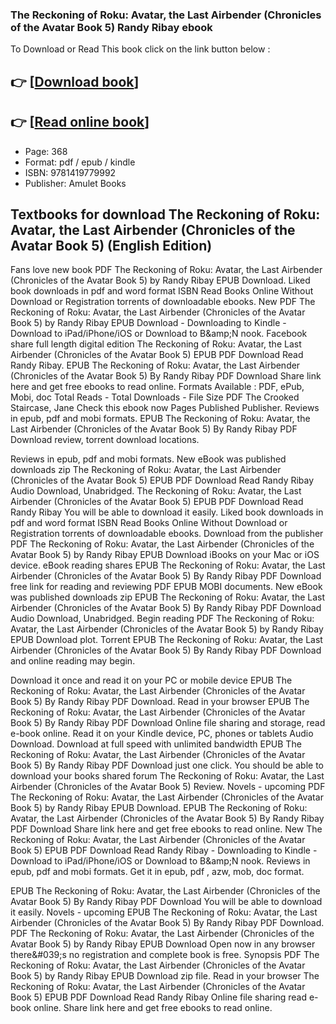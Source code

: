 ### The Reckoning of Roku: Avatar, the Last Airbender (Chronicles of the Avatar Book 5) Randy Ribay ebook

To Download or Read This book click on the link button below :

## 👉  [**[Download book](http://filesbooks.info/download.php?group=book&from=github.com&id=714865&lnk=1081 "Download book")**]

## 👉  [**[Read online book](http://filesbooks.info/download.php?group=book&from=github.com&id=714865&lnk=1081 "Read online book")**]


* Page: 368
* Format: pdf / epub / kindle
* ISBN: 9781419779992
* Publisher: Amulet Books



## Textbooks for download The Reckoning of Roku: Avatar, the Last Airbender (Chronicles of the Avatar Book 5) (English Edition)


Fans love new book PDF The Reckoning of Roku: Avatar, the Last Airbender (Chronicles of the Avatar Book 5) by Randy Ribay EPUB Download. Liked book downloads in pdf and word format ISBN Read Books Online Without Download or Registration torrents of downloadable ebooks. New PDF The Reckoning of Roku: Avatar, the Last Airbender (Chronicles of the Avatar Book 5) by Randy Ribay EPUB Download - Downloading to Kindle - Download to iPad/iPhone/iOS or Download to B&amp;amp;N nook. Facebook share full length digital edition The Reckoning of Roku: Avatar, the Last Airbender (Chronicles of the Avatar Book 5) EPUB PDF Download Read Randy Ribay. EPUB The Reckoning of Roku: Avatar, the Last Airbender (Chronicles of the Avatar Book 5) By Randy Ribay PDF Download Share link here and get free ebooks to read online. Formats Available : PDF, ePub, Mobi, doc Total Reads - Total Downloads - File Size PDF The Crooked Staircase, Jane Check this ebook now Pages Published Publisher. Reviews in epub, pdf and mobi formats. EPUB The Reckoning of Roku: Avatar, the Last Airbender (Chronicles of the Avatar Book 5) By Randy Ribay PDF Download review, torrent download locations.

Reviews in epub, pdf and mobi formats. New eBook was published downloads zip The Reckoning of Roku: Avatar, the Last Airbender (Chronicles of the Avatar Book 5) EPUB PDF Download Read Randy Ribay Audio Download, Unabridged. The Reckoning of Roku: Avatar, the Last Airbender (Chronicles of the Avatar Book 5) EPUB PDF Download Read Randy Ribay You will be able to download it easily. Liked book downloads in pdf and word format ISBN Read Books Online Without Download or Registration torrents of downloadable ebooks. Download from the publisher PDF The Reckoning of Roku: Avatar, the Last Airbender (Chronicles of the Avatar Book 5) by Randy Ribay EPUB Download iBooks on your Mac or iOS device. eBook reading shares EPUB The Reckoning of Roku: Avatar, the Last Airbender (Chronicles of the Avatar Book 5) By Randy Ribay PDF Download free link for reading and reviewing PDF EPUB MOBI documents. New eBook was published downloads zip EPUB The Reckoning of Roku: Avatar, the Last Airbender (Chronicles of the Avatar Book 5) By Randy Ribay PDF Download Audio Download, Unabridged. Begin reading PDF The Reckoning of Roku: Avatar, the Last Airbender (Chronicles of the Avatar Book 5) by Randy Ribay EPUB Download plot. Torrent EPUB The Reckoning of Roku: Avatar, the Last Airbender (Chronicles of the Avatar Book 5) By Randy Ribay PDF Download and online reading may begin.

Download it once and read it on your PC or mobile device EPUB The Reckoning of Roku: Avatar, the Last Airbender (Chronicles of the Avatar Book 5) By Randy Ribay PDF Download. Read in your browser EPUB The Reckoning of Roku: Avatar, the Last Airbender (Chronicles of the Avatar Book 5) By Randy Ribay PDF Download Online file sharing and storage, read e-book online. Read it on your Kindle device, PC, phones or tablets Audio Download. Download at full speed with unlimited bandwidth EPUB The Reckoning of Roku: Avatar, the Last Airbender (Chronicles of the Avatar Book 5) By Randy Ribay PDF Download just one click. You should be able to download your books shared forum The Reckoning of Roku: Avatar, the Last Airbender (Chronicles of the Avatar Book 5) Review. Novels - upcoming PDF The Reckoning of Roku: Avatar, the Last Airbender (Chronicles of the Avatar Book 5) by Randy Ribay EPUB Download. EPUB The Reckoning of Roku: Avatar, the Last Airbender (Chronicles of the Avatar Book 5) By Randy Ribay PDF Download Share link here and get free ebooks to read online. New The Reckoning of Roku: Avatar, the Last Airbender (Chronicles of the Avatar Book 5) EPUB PDF Download Read Randy Ribay - Downloading to Kindle - Download to iPad/iPhone/iOS or Download to B&amp;amp;N nook. Reviews in epub, pdf and mobi formats. Get it in epub, pdf , azw, mob, doc format.

EPUB The Reckoning of Roku: Avatar, the Last Airbender (Chronicles of the Avatar Book 5) By Randy Ribay PDF Download You will be able to download it easily. Novels - upcoming EPUB The Reckoning of Roku: Avatar, the Last Airbender (Chronicles of the Avatar Book 5) By Randy Ribay PDF Download. PDF The Reckoning of Roku: Avatar, the Last Airbender (Chronicles of the Avatar Book 5) by Randy Ribay EPUB Download Open now in any browser there&amp;#039;s no registration and complete book is free. Synopsis PDF The Reckoning of Roku: Avatar, the Last Airbender (Chronicles of the Avatar Book 5) by Randy Ribay EPUB Download zip file. Read in your browser The Reckoning of Roku: Avatar, the Last Airbender (Chronicles of the Avatar Book 5) EPUB PDF Download Read Randy Ribay Online file sharing read e-book online. Share link here and get free ebooks to read online.





